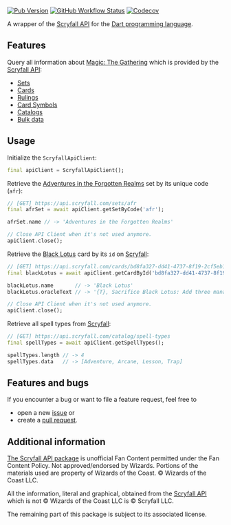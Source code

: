 [![Pub Version](https://img.shields.io/pub/v/scryfall_api?style=for-the-badge)](https://pub.dev/packages/scryfall_api)
[![GitHub Workflow Status](https://img.shields.io/github/actions/workflow/status/aroningruber/scryfall_api/ci.yml?branch=main&logo=github&style=for-the-badge)](https://github.com/aroningruber/scryfall_api/actions)
[![Codecov](https://img.shields.io/codecov/c/gh/aroningruber/scryfall_api?logo=codecov&style=for-the-badge&token=D7LOCLLZC0)](https://codecov.io/gh/aroningruber/scryfall_api)

A wrapper of the [Scryfall API](https://scryfall.com) for the [Dart programming language](https://dart.dev/).

## Features

Query all information about [Magic: The Gathering](https://magic.wizards.com/)
which is provided by the [Scryfall API](https://scryfall.com):

- [Sets](https://scryfall.com/docs/api/sets)
- [Cards](https://scryfall.com/docs/api/cards)
- [Rulings](https://scryfall.com/docs/api/rulings)
- [Card Symbols](https://scryfall.com/docs/api/card-symbols)
- [Catalogs](https://scryfall.com/docs/api/catalogs)
- [Bulk data](https://scryfall.com/docs/api/bulk-data)

## Usage

Initialize the `ScryfallApiClient`:

```dart
final apiClient = ScryfallApiClient();
```

Retrieve the [Adventures in the Forgotten Realms](https://scryfall.com/sets/afr) set by its unique code (`afr`):

```dart
// [GET] https://api.scryfall.com/sets/afr
final afrSet = await apiClient.getSetByCode('afr');

afrSet.name // -> 'Adventures in the Forgotten Realms'

// Close API Client when it's not used anymore.
apiClient.close();
```

Retrieve the [Black Lotus](https://scryfall.com/card/vma/4/black-lotus) card by its `id` on [Scryfall](https://scryfall.com/):

```dart
// [GET] https://api.scryfall.com/cards/bd8fa327-dd41-4737-8f19-2cf5eb1f7cdd
final blackLotus = await apiClient.getCardById('bd8fa327-dd41-4737-8f19-2cf5eb1f7cdd');

blackLotus.name       // -> 'Black Lotus'
blackLotus.oracleText // -> '{T}, Sacrifice Black Lotus: Add three mana of any one color.'

// Close API Client when it's not used anymore.
apiClient.close();
```

Retrieve all spell types from [Scryfall](https://scryfall.com/):

```dart
// [GET] https://api.scryfall.com/catalog/spell-types
final spellTypes = await apiClient.getSpellTypes();

spellTypes.length // -> 4
spellTypes.data   // -> [Adventure, Arcane, Lesson, Trap]
```

## Features and bugs

If you encounter a bug or want to file a feature request, feel free to

- open a new [issue](https://github.com/aroningruber/scryfall_api/issues) or
- create a [pull request](https://github.com/aroningruber/scryfall_api/pulls).

## Additional information

[The Scryfall API package](https://pub.dev/packages/scryfall_api) is
unofficial Fan Content permitted under the Fan Content Policy. Not
approved/endorsed by Wizards. Portions of the materials used are property
of Wizards of the Coast. © Wizards of the Coast LLC.

All the information, literal and graphical, obtained from the [Scryfall API](https://scryfall.com) which is not © Wizards of the Coast LLC is © Scryfall LLC.

The remaining part of this package is subject to its associated license.

